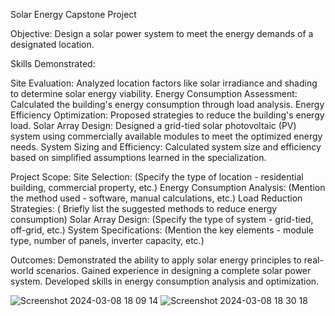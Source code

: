 
Solar Energy Capstone Project 

Objective: Design a solar power system to meet the energy demands of a designated location.

Skills Demonstrated:

Site Evaluation: Analyzed location factors like solar irradiance and shading to determine solar energy viability.
Energy Consumption Assessment: Calculated the building's energy consumption through load analysis.
Energy Efficiency Optimization: Proposed strategies to reduce the building's energy load.
Solar Array Design: Designed a grid-tied solar photovoltaic (PV) system using commercially available modules to meet the optimized energy needs.
System Sizing and Efficiency: Calculated system size and efficiency based on simplified assumptions learned in the specialization.

Project Scope:
Site Selection: (Specify the type of location - residential building, commercial property, etc.)
Energy Consumption Analysis: (Mention the method used - software, manual calculations, etc.)
Load Reduction Strategies: ( Briefly list the suggested methods to reduce energy consumption)
Solar Array Design: (Specify the type of system - grid-tied, off-grid, etc.)
System Specifications: (Mention the key elements - module type, number of panels, inverter capacity, etc.)

Outcomes:
Demonstrated the ability to apply solar energy principles to real-world scenarios.
Gained experience in designing a complete solar power system.
Developed skills in energy consumption analysis and optimization.

![Screenshot 2024-03-08 18 09 14](https://github.com/prahaladgaddam/Design_Solar_PV_System/assets/139104865/544e887a-7824-4b5a-b741-4a0214423e0e)
![Screenshot 2024-03-08 18 30 18](https://github.com/prahaladgaddam/Design_Solar_PV_System/assets/139104865/5a2dea22-e42a-4b55-be77-969f55cdde4e)
